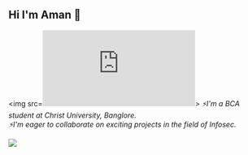 ## Hi I'm Aman 👋
<img src=<iframe src="https://tryhackme.com/api/v2/badges/public-profile?userPublicId=3144847" style='border:none;'></iframe>>
*⚡I'm a BCA student at Christ University, Banglore.*<br>
*⚡I'm eager to collaborate on exciting projects in the field of Infosec.*<br>

 <img src="https://camo.githubusercontent.com/542fee8f9a897ebb0f8df475e9201107c965a7fbfb6ba9630f8c914014a5e30e/68747470733a2f2f6d656469612e67697068792e636f6d2f6d656469612f785469546e656a4e5153516439647165556f2f736f757263652e676966"/>
<!--  
**amandalal123/amandalal123** is a ✨ _special_ ✨ repository because its `README.md` (this file) appears on your GitHub profile.

Here are some ideas to get you started:

- 🔭 I’m currently working on ...
- 🌱 I’m currently learning ...
- 👯 I’m looking to collaborate on ...
- 🤔 I’m looking for help with ...
- 💬 Ask me about ...
- 📫 How to reach me: ...
- 😄 Pronouns: ...
- ⚡ Fun fact: ...
-->
